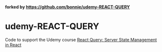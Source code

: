 <b>forked by https://github.com/bonnie/udemy-REACT-QUERY</b>

# udemy-REACT-QUERY

Code to support the Udemy course [React Query: Server State Management in React](https://www.udemy.com/course/learn-react-query/?couponCode=REACT-QUERY-GITHUB)
